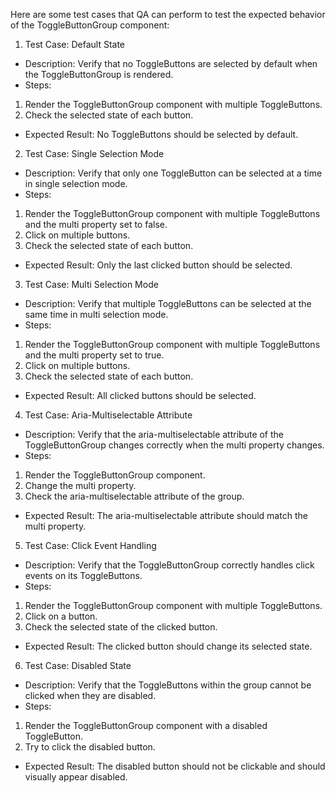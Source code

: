 Here are some test cases that QA can perform to test the expected behavior of the ToggleButtonGroup component:

1. Test Case: Default State
- Description: Verify that no ToggleButtons are selected by default when the ToggleButtonGroup is rendered.
- Steps:
1. Render the ToggleButtonGroup component with multiple ToggleButtons.
2. Check the selected state of each button.
- Expected Result: No ToggleButtons should be selected by default.

2. Test Case: Single Selection Mode
- Description: Verify that only one ToggleButton can be selected at a time in single selection mode.
- Steps:
1. Render the ToggleButtonGroup component with multiple ToggleButtons and the multi property set to false.
2. Click on multiple buttons.
3. Check the selected state of each button.
- Expected Result: Only the last clicked button should be selected.

3. Test Case: Multi Selection Mode
- Description: Verify that multiple ToggleButtons can be selected at the same time in multi selection mode.
- Steps:
1. Render the ToggleButtonGroup component with multiple ToggleButtons and the multi property set to true.
2. Click on multiple buttons.
3. Check the selected state of each button.
- Expected Result: All clicked buttons should be selected.

4. Test Case: Aria-Multiselectable Attribute
- Description: Verify that the aria-multiselectable attribute of the ToggleButtonGroup changes correctly when the multi property changes.
- Steps:
1. Render the ToggleButtonGroup component.
2. Change the multi property.
3. Check the aria-multiselectable attribute of the group.
- Expected Result: The aria-multiselectable attribute should match the multi property.

5. Test Case: Click Event Handling
- Description: Verify that the ToggleButtonGroup correctly handles click events on its ToggleButtons.
- Steps:
1. Render the ToggleButtonGroup component with multiple ToggleButtons.
2. Click on a button.
3. Check the selected state of the clicked button.
- Expected Result: The clicked button should change its selected state.

6. Test Case: Disabled State
- Description: Verify that the ToggleButtons within the group cannot be clicked when they are disabled.
- Steps:
1. Render the ToggleButtonGroup component with a disabled ToggleButton.
2. Try to click the disabled button.
- Expected Result: The disabled button should not be clickable and should visually appear disabled.
